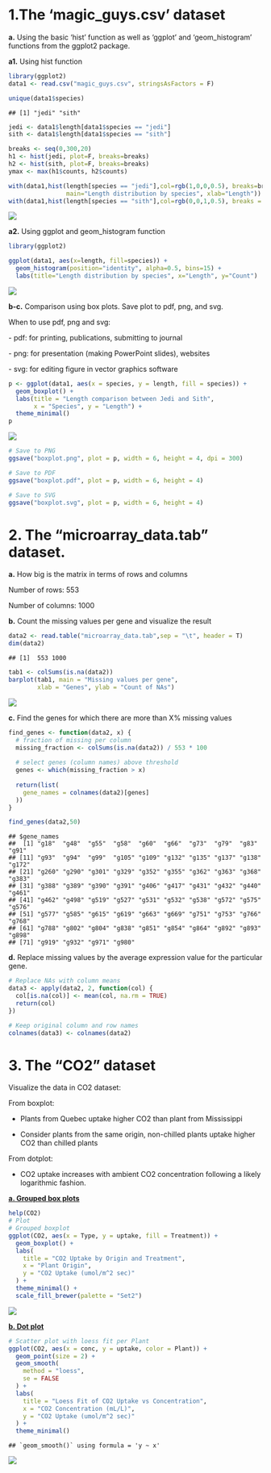 # **1.The ‘magic_guys.csv’ dataset**

**a.** Using the basic ‘hist’ function as well as ‘ggplot’ and
‘geom_histogram’ functions from the ggplot2 package.

**a1.** Using hist function

``` r
library(ggplot2)
data1 <- read.csv("magic_guys.csv", stringsAsFactors = F)

unique(data1$species)
```

    ## [1] "jedi" "sith"

``` r
jedi <- data1$length[data1$species == "jedi"]
sith <- data1$length[data1$species == "sith"]

breaks <- seq(0,300,20)
h1 <- hist(jedi, plot=F, breaks=breaks)
h2 <- hist(sith, plot=F, breaks=breaks)
ymax <- max(h1$counts, h2$counts)

with(data1,hist(length[species == "jedi"],col=rgb(1,0,0,0.5), breaks=breaks, ylim=c(0,ymax),
                main="Length distribution by species", xlab="Length"))
with(data1,hist(length[species == "sith"],col=rgb(0,0,1,0.5), breaks = breaks, add=TRUE))
```

![](Task7_files/figure-markdown_github/unnamed-chunk-1-1.png)

**a2.** Using ggplot and geom_histogram function

``` r
library(ggplot2)

ggplot(data1, aes(x=length, fill=species)) +
  geom_histogram(position="identity", alpha=0.5, bins=15) +
  labs(title="Length distribution by species", x="Length", y="Count")
```

![](Task7_files/figure-markdown_github/unnamed-chunk-2-1.png)

**b-c.** Comparison using box plots. Save plot to pdf, png, and svg.

When to use pdf, png and svg:

\- pdf: for printing, publications, submitting to journal

\- png: for presentation (making PowerPoint slides), websites

\- svg: for editing figure in vector graphics software

``` r
p <- ggplot(data1, aes(x = species, y = length, fill = species)) +
  geom_boxplot() +
  labs(title = "Length comparison between Jedi and Sith",
       x = "Species", y = "Length") +
  theme_minimal()
p
```

![](Task7_files/figure-markdown_github/unnamed-chunk-3-1.png)

``` r
# Save to PNG
ggsave("boxplot.png", plot = p, width = 6, height = 4, dpi = 300)

# Save to PDF
ggsave("boxplot.pdf", plot = p, width = 6, height = 4)

# Save to SVG
ggsave("boxplot.svg", plot = p, width = 6, height = 4)
```

# 2. The “microarray_data.tab” dataset.

**a.** How big is the matrix in terms of rows and columns

Number of rows: 553

Number of columns: 1000

**b.** Count the missing values per gene and visualize the result

``` r
data2 <- read.table("microarray_data.tab",sep = "\t", header = T)
dim(data2) 
```

    ## [1]  553 1000

``` r
tab1 <- colSums(is.na(data2))
barplot(tab1, main = "Missing values per gene",
        xlab = "Genes", ylab = "Count of NAs")
```

![](Task7_files/figure-markdown_github/unnamed-chunk-4-1.png)

**c.** Find the genes for which there are more than X% missing values

``` r
find_genes <- function(data2, x) {
  # fraction of missing per column
  missing_fraction <- colSums(is.na(data2)) / 553 * 100
  
  # select genes (column names) above threshold
  genes <- which(missing_fraction > x)
  
  return(list(
    gene_names = colnames(data2)[genes]
  ))
}

find_genes(data2,50)
```

    ## $gene_names
    ##  [1] "g18"  "g48"  "g55"  "g58"  "g60"  "g66"  "g73"  "g79"  "g83"  "g91" 
    ## [11] "g93"  "g94"  "g99"  "g105" "g109" "g132" "g135" "g137" "g138" "g172"
    ## [21] "g260" "g290" "g301" "g329" "g352" "g355" "g362" "g363" "g368" "g383"
    ## [31] "g388" "g389" "g390" "g391" "g406" "g417" "g431" "g432" "g440" "g461"
    ## [41] "g462" "g498" "g519" "g527" "g531" "g532" "g538" "g572" "g575" "g576"
    ## [51] "g577" "g585" "g615" "g619" "g663" "g669" "g751" "g753" "g766" "g768"
    ## [61] "g788" "g802" "g804" "g838" "g851" "g854" "g864" "g892" "g893" "g898"
    ## [71] "g919" "g932" "g971" "g980"

**d.** Replace missing values by the average expression value for the
particular gene.

``` r
# Replace NAs with column means
data3 <- apply(data2, 2, function(col) {
  col[is.na(col)] <- mean(col, na.rm = TRUE)
  return(col)
})

# Keep original column and row names
colnames(data3) <- colnames(data2)
```

# 3. The “CO2” dataset

Visualize the data in CO2 dataset:

From boxplot:

-   Plants from Quebec uptake higher CO2 than plant from Mississippi

-   Consider plants from the same origin, non-chilled plants uptake
    higher CO2 than chilled plants

From dotplot:

-   CO2 uptake increases with ambient CO2 concentration following a
    likely logarithmic fashion.

<u>**a. Grouped box plots**</u>

``` r
help(CO2)
# Plot
# Grouped boxplot
ggplot(CO2, aes(x = Type, y = uptake, fill = Treatment)) +
  geom_boxplot() +
  labs(
    title = "CO2 Uptake by Origin and Treatment",
    x = "Plant Origin",
    y = "CO2 Uptake (umol/m^2 sec)"
  ) +
  theme_minimal() +
  scale_fill_brewer(palette = "Set2")
```

![](Task7_files/figure-markdown_github/unnamed-chunk-7-1.png)

<u>**b. Dot plot**</u>

``` r
# Scatter plot with loess fit per Plant
ggplot(CO2, aes(x = conc, y = uptake, color = Plant)) +
  geom_point(size = 2) +
  geom_smooth(
    method = "loess",
    se = FALSE
  ) +
  labs(
    title = "Loess Fit of CO2 Uptake vs Concentration",
    x = "CO2 Concentration (mL/L)",
    y = "CO2 Uptake (umol/m^2 sec)"
  ) +
  theme_minimal()
```

    ## `geom_smooth()` using formula = 'y ~ x'

![](Task7_files/figure-markdown_github/unnamed-chunk-8-1.png)
